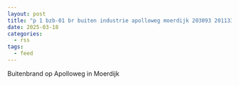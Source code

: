 ```yaml
---
layout: post
title: "p 1 bzb-01 br buiten industrie apolloweg moerdijk 203093 201133"
date: 2025-03-18
categories: 
  - rss
tags: 
  - feed
---
```


Buitenbrand op Apolloweg in Moerdijk
